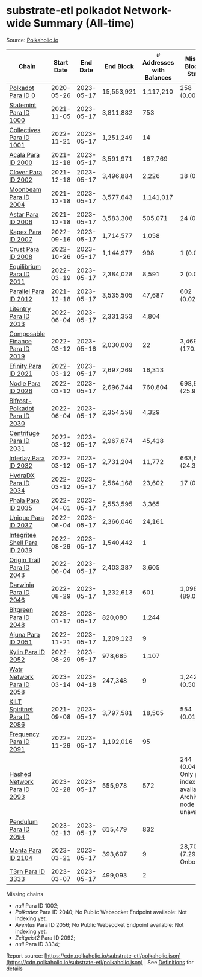 # substrate-etl polkadot Network-wide Summary (All-time)

Source: [Polkaholic.io](https://polkaholic.io)


| Chain            | Start Date | End Date | End Block | # Addresses with Balances | Missing Blocks / Status |
| ---------------- | ---------- | ---------| --------- | ------------------------- | ----------------------- |
| [Polkadot Para ID 0](/polkadot/0-polkadot) | 2020-05-26 | 2023-05-17 | 15,553,921 |  1,117,210 | 258 (0.00%)  |
| [Statemint Para ID 1000](/polkadot/1000-statemint) | 2021-11-05 | 2023-05-17 | 3,811,882 |  753 |    |
| [Collectives Para ID 1001](/polkadot/1001-collectives) | 2022-11-21 | 2023-05-17 | 1,251,249 |  14 |    |
| [Acala Para ID 2000](/polkadot/2000-acala) | 2021-12-18 | 2023-05-17 | 3,591,971 |  167,769 |    |
| [Clover Para ID 2002](/polkadot/2002-clover) | 2021-12-18 | 2023-05-17 | 3,496,884 |  2,226 | 18 (0.00%)  |
| [Moonbeam Para ID 2004](/polkadot/2004-moonbeam) | 2021-12-18 | 2023-05-17 | 3,577,643 |  1,141,017 |    |
| [Astar Para ID 2006](/polkadot/2006-astar) | 2021-12-18 | 2023-05-17 | 3,583,308 |  505,071 | 24 (0.00%)  |
| [Kapex Para ID 2007](/polkadot/2007-kapex) | 2022-09-16 | 2023-05-17 | 1,714,577 |  1,058 |    |
| [Crust Para ID 2008](/polkadot/2008-crust) | 2022-10-26 | 2023-05-17 | 1,144,977 |  998 | 1 (0.00%)  |
| [Equilibrium Para ID 2011](/polkadot/2011-equilibrium) | 2022-03-19 | 2023-05-17 | 2,384,028 |  8,591 | 2 (0.00%)  |
| [Parallel Para ID 2012](/polkadot/2012-parallel) | 2021-12-18 | 2023-05-17 | 3,535,505 |  47,687 | 602 (0.02%)  |
| [Litentry Para ID 2013](/polkadot/2013-litentry) | 2022-06-04 | 2023-05-17 | 2,331,353 |  4,804 |    |
| [Composable Finance Para ID 2019](/polkadot/2019-composable) | 2022-03-12 | 2023-05-16 | 2,030,003 |  22 | 3,469,190 (170.90%)  |
| [Efinity Para ID 2021](/polkadot/2021-efinity) | 2022-03-12 | 2023-05-17 | 2,697,269 |  16,313 |    |
| [Nodle Para ID 2026](/polkadot/2026-nodle) | 2022-03-12 | 2023-05-17 | 2,696,744 |  760,804 | 698,978 (25.92%)  |
| [Bifrost-Polkadot Para ID 2030](/polkadot/2030-bifrost-dot) | 2022-06-04 | 2023-05-17 | 2,354,558 |  4,329 |    |
| [Centrifuge Para ID 2031](/polkadot/2031-centrifuge) | 2022-03-12 | 2023-05-17 | 2,967,674 |  45,418 |    |
| [Interlay Para ID 2032](/polkadot/2032-interlay) | 2022-03-12 | 2023-05-17 | 2,731,204 |  11,772 | 663,696 (24.30%)  |
| [HydraDX Para ID 2034](/polkadot/2034-hydradx) | 2022-03-12 | 2023-05-17 | 2,564,168 |  23,602 | 17 (0.00%)  |
| [Phala Para ID 2035](/polkadot/2035-phala) | 2022-04-01 | 2023-05-17 | 2,553,595 |  3,365 |    |
| [Unique Para ID 2037](/polkadot/2037-unique) | 2022-06-04 | 2023-05-17 | 2,366,046 |  24,161 |    |
| [Integritee Shell Para ID 2039](/polkadot/2039-integritee-shell) | 2022-08-29 | 2023-05-17 | 1,540,442 |  1 |    |
| [Origin Trail Para ID 2043](/polkadot/2043-origintrail) | 2022-06-04 | 2023-05-17 | 2,403,387 |  3,605 |    |
| [Darwinia Para ID 2046](/polkadot/2046-darwinia) | 2022-08-29 | 2023-05-17 | 1,232,613 |  601 | 1,098,047 (89.08%)  |
| [Bitgreen Para ID 2048](/polkadot/2048-bitgreen) | 2023-01-17 | 2023-05-17 | 820,080 |  1,244 |    |
| [Ajuna Para ID 2051](/polkadot/2051-ajuna) | 2022-11-21 | 2023-05-17 | 1,209,123 |  9 |    |
| [Kylin Para ID 2052](/polkadot/2052-kylin) | 2022-08-29 | 2023-05-17 | 978,685 |  1,107 |    |
| [Watr Network Para ID 2058](/polkadot/2058-watr) | 2023-03-14 | 2023-04-18 | 247,348 |  9 | 1,242 (0.50%)  |
| [KILT Spiritnet Para ID 2086](/polkadot/2086-kilt) | 2021-09-08 | 2023-05-17 | 3,797,581 |  18,505 | 554 (0.01%)  |
| [Frequency Para ID 2091](/polkadot/2091-frequency) | 2022-11-29 | 2023-05-17 | 1,192,016 |  95 |    |
| [Hashed Network Para ID 2093](/polkadot/2093-hashed) | 2023-02-28 | 2023-05-17 | 555,978 |  572 | 244 (0.04%) Only partial index available: Archive node unavailable |
| [Pendulum Para ID 2094](/polkadot/2094-pendulum) | 2023-02-13 | 2023-05-17 | 615,479 |  832 |    |
| [Manta Para ID 2104](/polkadot/2104-manta) | 2023-03-21 | 2023-05-17 | 393,607 |  9 | 28,703 (7.29%) Onboarding |
| [T3rn Para ID 3333](/polkadot/3333-t3rn) | 2023-03-07 | 2023-05-17 | 499,093 |  2 |    |

Missing chains


* *null* Para ID 1002; 
* *Polkadex* Para ID 2040; No Public Websocket Endpoint available: Not indexing yet.
* *Aventus* Para ID 2056; No Public Websocket Endpoint available: Not indexing yet.
* *Zeitgeist2* Para ID 2092; 
* *null* Para ID 3334; 

Report source: [https://cdn.polkaholic.io/substrate-etl/polkaholic.json](https://cdn.polkaholic.io/substrate-etl/polkaholic.json) | See [Definitions](/DEFINITIONS.md) for details
